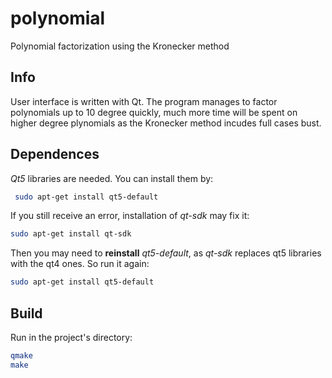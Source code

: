# polynomial
Polynomial factorization using the Kronecker method

## Info
User interface is written with Qt. The program manages to factor polynomials up to 10 degree quickly, much more time will be spent on higher degree plynomials as the Kronecker method incudes full cases bust. 
## Dependences
*Qt5*  libraries are needed. You can install them by:
``` bash
 sudo apt-get install qt5-default
```

If you still receive an error, installation of *qt-sdk* may fix it:
``` bash
sudo apt-get install qt-sdk
```
 
Then you may need to **reinstall** *qt5-default*, as *qt-sdk* replaces qt5 libraries with the qt4 ones. So run it again: 
``` bash
sudo apt-get install qt5-default
```

## Build
Run in the project's directory:
``` bash
qmake
make
```
